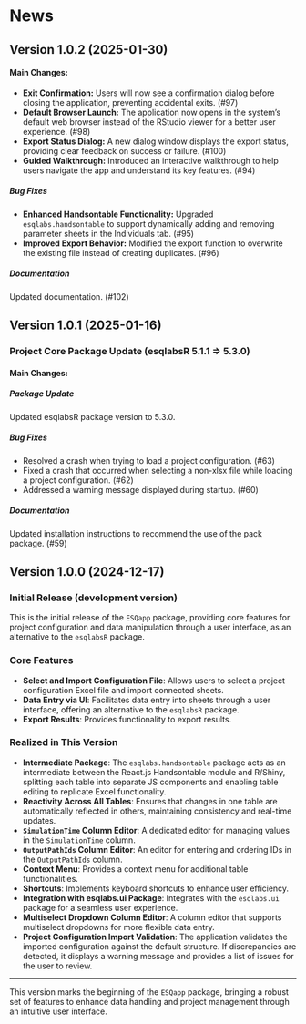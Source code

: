 #  News

## Version 1.0.2 (2025-01-30)

#### **Main Changes:**

- **Exit Confirmation:** Users will now see a confirmation dialog before closing the application, preventing accidental exits. (#97)  
- **Default Browser Launch:** The application now opens in the system’s default web browser instead of the RStudio viewer for a better user experience. (#98)  
- **Export Status Dialog:** A new dialog window displays the export status, providing clear feedback on success or failure. (#100)  
- **Guided Walkthrough:** Introduced an interactive walkthrough to help users navigate the app and understand its key features. (#94)  


##### **Bug Fixes**

- **Enhanced Handsontable Functionality:** Upgraded `esqlabs.handsontable` to support dynamically adding and removing parameter sheets in the Individuals tab. (#95)  
- **Improved Export Behavior:** Modified the export function to overwrite the existing file instead of creating duplicates. (#96)  


##### **Documentation**

Updated documentation. (#102)


## Version 1.0.1 (2025-01-16)

### Project Core Package Update (esqlabsR 5.1.1 => 5.3.0)

#### **Main Changes:**

##### **Package Update**

Updated esqlabsR package version to 5.3.0.

##### **Bug Fixes**

- Resolved a crash when trying to load a project configuration. (#63)
- Fixed a crash that occurred when selecting a non-xlsx file while loading a project configuration. (#62)
- Addressed a warning message displayed during startup. (#60)

##### **Documentation**

Updated installation instructions to recommend the use of the pack package. (#59)


## Version 1.0.0 (2024-12-17)

### Initial Release (development version)

This is the initial release of the `ESQapp` package, providing core features for project configuration and data manipulation through a user interface, as an alternative to the `esqlabsR` package.

### Core Features
- **Select and Import Configuration File**: Allows users to select a project configuration Excel file and import connected sheets.
- **Data Entry via UI**: Facilitates data entry into sheets through a user interface, offering an alternative to the `esqlabsR` package.
- **Export Results**: Provides functionality to export results.

### Realized in This Version
- **Intermediate Package**: The `esqlabs.handsontable` package acts as an intermediate between the React.js Handsontable module and R/Shiny, splitting each table into separate JS components and enabling table editing to replicate Excel functionality.
- **Reactivity Across All Tables**: Ensures that changes in one table are automatically reflected in others, maintaining consistency and real-time updates.
- **`SimulationTime` Column Editor**: A dedicated editor for managing values in the `SimulationTime` column.
- **`OutputPathIds` Column Editor**: An editor for entering and ordering IDs in the `OutputPathIds` column.
- **Context Menu**: Provides a context menu for additional table functionalities.
- **Shortcuts**: Implements keyboard shortcuts to enhance user efficiency.
- **Integration with esqlabs.ui Package**: Integrates with the `esqlabs.ui` package for a seamless user experience.
- **Multiselect Dropdown Column Editor**: A column editor that supports multiselect dropdowns for more flexible data entry.
- **Project Configuration Import Validation**: The application validates the imported configuration against the default structure. If discrepancies are detected, it displays a warning message and provides a list of issues for the user to review.

---

This version marks the beginning of the `ESQapp` package, bringing a robust set of features to enhance data handling and project management through an intuitive user interface.
